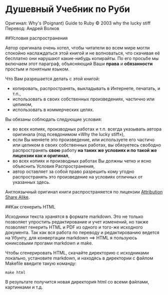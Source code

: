 Душевный Учебник по Руби
==========================

Оригинал: Why's (Poignant) Guide to Ruby © 2003 why the lucky stiff  
Перевод: Андрей Волков




##Условия распространения


Автор оригинала очень хотел, чтобы читатели во всем мире могли спокойно наслаждаться этой книгой и не волноваться, что скачивая её бесплатно они нарушают какие-нибудь копирайты.
По его просьбе мы включаем этот параграф, объясняющий Ваши **права** и **обязанности** простым и понятным языком.

Что Вам разрешается делать с этой книгой:

   * копировать, распространять, выкладывать в Интернете, печатать, и т.п.,
   * использовать в своих собственных произведениях, частично или целиком,
   * использовать в коммерческих целях.

Вы обязаны соблюдать следующие условия:

   * во всех копиях, производных работах и т.п. всегда указывать автора оригинала (под псевдонимом «Why the lucky stiff»),
   * если Вы меняете это произведение, или используете его частичо или целиком в своих собственных работах, вы обязуетесь свободно распространять **свою** работу **на таких же условиях и по такой же лицензии как и оригинал**,
   * во всех копиях и производных работах Вы должны четко и ясно объяснить Условия Распространения,
   * автор оставляет за собой право разрешить кому угодно распространять это произведение на условиях отличных от указанных здесь.

Англоязычный оригинал книги распространяется по лицензии [Attribution Share Alike](http://creativecommons.org/licenses/by-sa/2.0/).




##Как сгенерить HTML


Исходники текста хранятся в формате markdown. Это не только позволяет упростить редактирование и учет изменений, но также позволяет генерить HTML и PDF из одного и того-же исходного документа. Так как вся работа по переводу и редактированию ведется на Убунту, для конвертации markdown ==> HTML я пользуюсь юниксовыми прогами markdown и make.

Чтобы сгенерировать HTML, скачайте директорию с исходниками локально, установите markdown, и находясь в директории с файлом Makefile введите такую команду:

    make html

В результате получится новая директория html со всеми файлами, картинками и т.д.
